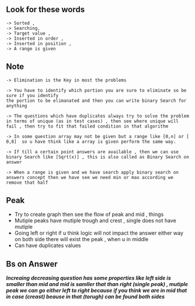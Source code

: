 
## Look for these words
```
-> Sorted ,
-> Searching,
-> Target value ,
-> Inserted in order ,
-> Inserted in position ,
-> A range is given
```


## Note

```
-> Elimination is the Key in most the problems

-> You have to identify which portion you are sure to eliminate so be sure if you identify
the portion to be elimanated and then you can write binary Search for anything

-> The questions which have duplicates always try to solve the problem in terms of unique (as in test cases) , then see where unique will fail , then try to fit that failed condition in that algorithm

-> In some question array may not be given but a range like [0,n] or [ 0,8]  so u have think like a array is given perform the same way.

-> If till a certain point answers are available , then we can use binary Search like [Sqrt(x)] , this is also called as Binary Search on answer

-> When a range is given and we have search apply binary search on answers concept then we have see we need min or max according we remove that half
```

## Peak
- Try to create graph then see the flow of peak and mid , things
- Mutiple peaks have mutiple trough and crest , single does not have mutiple
- Going left or right if u think logic will not impact the answer either way on both side there will exist the peak , when u in middle
- Can have duplicates values

## Bs on Answer


***Increaing decreasing question has some properties like left side is smaller than mid and mid is samller that than right (single peak) , 
mutiple peak we can go either left to right because if you think we are in mid that in case (creast) beause in that (torugh) can be found both sides***
